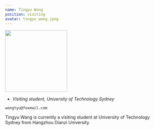 ```yaml
---
name: Tingyu Wang
position: visiting
avatar: tingyu_wang.jpeg
---
```


<img width="200" src="{{site.baseurl}}/images/people/{{page.avatar}}" data-action="zoom">

- _Visiting student, University of Technology Sydney_<br>
<!--- _Science coach. Collaborator. Transdisciplinary optimist._-->

<i class="fa fa-envelope-o"></i> `wongtyu@foxmail.com`

Tingyu Wang is currently a visiting student at University of Technology Sydney from Hangzhou Dianzi University.
